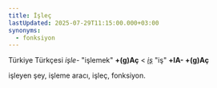 ```yaml
---
title: İşleç
lastUpdated: 2025-07-29T11:15:00.000+03:00
synonyms:
  - fonksiyon
---
```

Türkiye Türkçesi _işle-_ "işlemek" **+(g)Aç** < _[iş](/sozluk/iş)_ "iş" **+lA- +(g)Aç**

işleyen şey, işleme aracı, işleç, fonksiyon.

